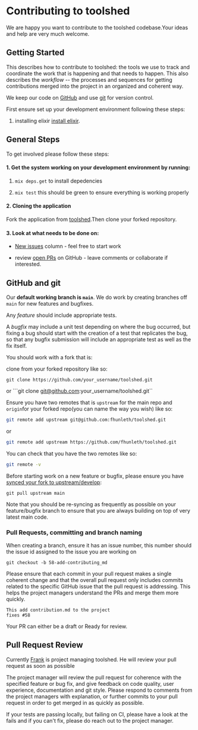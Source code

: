 # Contributing to toolshed

We are happy you want to contribute to the toolshed codebase.Your ideas and help are very much welcome.

## Getting Started

This describes how to contribute to toolshed:  the tools we use to track and
coordinate the work that is happening and that needs to happen. This also describes the
*workflow* -- the processes and sequences for getting contributions merged into the project in an organized and coherent way.

We keep our code on [GitHub](http://github.com) and use [git](https://git-scm.com) for version control.

First ensure set up your development environment following these steps:

1. installing elixir  [install elixir](https://elixir-lang.org/install.html).

## General Steps
To get involved please follow these steps:

#### 1. Get the system working on your development environment by running:
  
  1. `mix deps.get` to install depedencies

  2. `mix test`  this should be green to ensure everything is working properly

#### 2. Cloning the application
Fork the application from [toolshed](https://github.com/fhunleth/toolshed).Then clone  your forked repository.

#### 3. Look at what needs to be done on:

 * [New issues](https://github.com/fhunleth/toolshed/issues) column - feel free to start work

*  review [open PRs](https://github.com/fhunleth/toolshed/pulls) on GitHub - leave comments or collaborate if interested.


##  GitHub and git

Our **default working branch is `main`**.  We do work by creating branches off `main` for new features and bugfixes.

Any *feature* should include appropriate  tests.

A *bugfix* may include a unit test depending on where the bug occurred, but fixing a bug should start with the creation of a test that replicates the bug, so that any bugfix submission will include an appropriate test as well as the fix itself.

You should  work with a fork that is:

clone from your forked repository like so:

 ```git clone https://github.com/your_username/toolshed.git```  

or
```git clone git@github.com:your_username/toolshed.git``

Ensure you have two remotes that is `upstream` for the main repo  and  `origin`for your forked repo(you can name the way you wish) like so:


```bash
git remote add upstream git@github.com:fhunleth/toolshed.git
```
 or
```bash
git remote add upstream https://github.com/fhunleth/toolshed.git
```
You can check that you have the two remotes like so:
```bash
git remote -v
```


 Before starting work on a new feature or bugfix, please ensure you have [synced your fork to upstream/develop](https://help.github.com/articles/syncing-a-fork/):

```
git pull upstream main
```

Note that you should be re-syncing as frequently as possible on your
feature/bugfix branch to ensure that you are always building on top of very latest main code.

### Pull Requests, committing and branch naming


When creating a branch, ensure it has an issue number, this number should the issue id assigned to the issue you are working on

```
git checkout -b 58-add-contributing_md
```

Please ensure that each commit in your pull request makes a single coherent change and that the overall pull request only includes commits related to the specific GitHub issue that the pull request is addressing.  This helps the project managers understand the PRs and merge them more quickly.

```
This add contribution.md to the project
fixes #58
```

Your PR can either be a draft or Ready for review.


Pull Request Review
-------------------

Currently [Frank](https://github.com/fhunleth) is project managing toolshed.  He will review your pull request as soon as possible

The project manager will review the pull request for coherence with the specified feature or bug fix, and give feedback on code quality, user experience, documentation and git style.  Please respond to comments from the project managers with explanation, or further commits to your pull request in order to get merged in as quickly as possible.


If your tests are passing locally, but failing on CI, please have a look at the fails and if you can't fix, please do reach out to the project manager.
